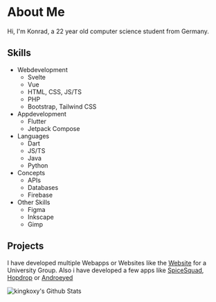 About Me
========
Hi, I'm Konrad, a 22 year old computer science student from Germany. 

Skills
------
* Webdevelopment
  * Svelte
  * Vue
  * HTML, CSS, JS/TS
  * PHP
  * Bootstrap, Tailwind CSS
* Appdevelopment
  * Flutter
  * Jetpack Compose
* Languages
  * Dart
  * JS/TS
  * Java
  * Python
* Concepts
  * APIs
  * Databases
  * Firebase
* Other Skills
  * Figma
  * Inkscape
  * Gimp

Projects
--------
I have developed multiple Webapps or Websites like the [Website](https://github.com/KingKoxy/o-phase) for a University Group.
Also i have developed a few apps like [SpiceSquad](https://github.com/KingKoxy/SpiceSquad), [Hopdrop](https://github.com/KingKoxy/hopfentropfen) or [Androeyed](https://github.com/KingKoxy/Androeyed)

<img aligin="left" alt="kingkoxy's Github Stats" src="https://github-readme-stats.vercel.app/api?username=KingKoxy&theme=dark&show_icons=true" />
